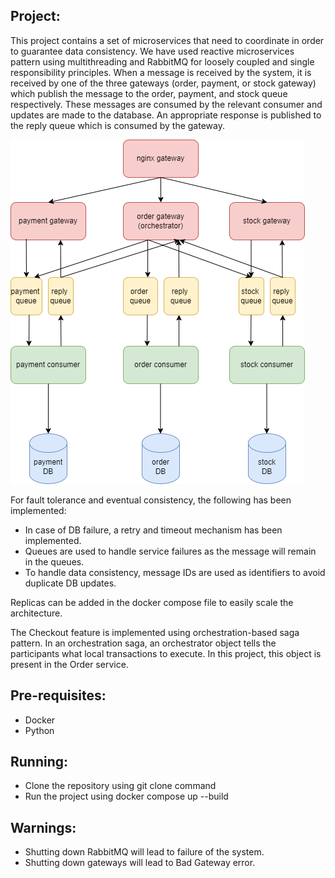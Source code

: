 ## Project:
This project contains a set of microservices that need to coordinate in order to guarantee data consistency. We have used reactive microservices pattern using multithreading and RabbitMQ for loosely coupled and single responsibility principles. When a message is received by the system, it is received by one of the three gateways (order, payment, or stock gateway) which publish the message to the order, payment, and stock queue respectively. These messages are consumed by the relevant consumer and updates are made to the database. An appropriate response is published to the reply queue which is consumed by the gateway. 

![Alt text](images/WSDM-architecture-diagram.png "Architecture Diagram")

For fault tolerance and eventual consistency, the following has been implemented:
- In case of DB failure, a retry and timeout mechanism has been implemented.
- Queues are used to handle service failures as the message will remain in the queues.
- To handle data consistency, message IDs are used as identifiers to avoid duplicate DB updates.

Replicas can be added in the docker compose file to easily scale the architecture.

The Checkout feature is implemented using orchestration-based saga pattern. In an orchestration saga, an orchestrator object tells the participants what local transactions to execute. In this project, this object is present in the Order service.


## Pre-requisites:
- Docker
- Python

## Running:
- Clone the repository using git clone command
- Run the project using docker compose up --build


## Warnings: 
- Shutting down RabbitMQ will lead to failure of the system.
- Shutting down gateways will lead to Bad Gateway error.